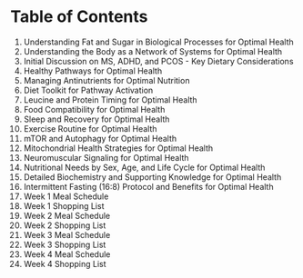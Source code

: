 # Table of Contents

1. Understanding Fat and Sugar in Biological Processes for Optimal Health
2. Understanding the Body as a Network of Systems for Optimal Health
3. Initial Discussion on MS, ADHD, and PCOS - Key Dietary Considerations
4. Healthy Pathways for Optimal Health
5. Managing Antinutrients for Optimal Nutrition
6. Diet Toolkit for Pathway Activation
7. Leucine and Protein Timing for Optimal Health
8. Food Compatibility for Optimal Health
9. Sleep and Recovery for Optimal Health
10. Exercise Routine for Optimal Health
11. mTOR and Autophagy for Optimal Health
12. Mitochondrial Health Strategies for Optimal Health
13. Neuromuscular Signaling for Optimal Health
14. Nutritional Needs by Sex, Age, and Life Cycle for Optimal Health
15. Detailed Biochemistry and Supporting Knowledge for Optimal Health
16. Intermittent Fasting (16:8) Protocol and Benefits for Optimal Health
17. Week 1 Meal Schedule
18. Week 1 Shopping List
19. Week 2 Meal Schedule
20. Week 2 Shopping List
21. Week 3 Meal Schedule
22. Week 3 Shopping List
23. Week 4 Meal Schedule
24. Week 4 Shopping List
